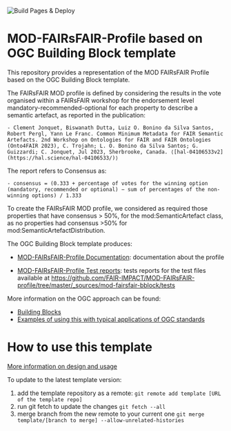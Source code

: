 ![Build Pages & Deploy](https://github.com/FAIR-IMPACT/MOD-DCAT-profile/actions/workflows/pages/pages-build-deployment/badge.svg)

# MOD-FAIRsFAIR-Profile based on OGC Building Block template

This repository provides a representation of the MOD FAIRsFAIR Profile based on the OGC Building Block template.

The FAIRsFAIR MOD profile is defined by considering the results in the vote organised within a FAIRsFAIR workshop for the endorsement level mandatory-recommended-optional for each property to describe a semantic artefact, as reported in the publication:

    - Clement Jonquet, Biswanath Dutta, Luiz O. Bonino da Silva Santos, Robert Pergl, Yann Le Franc. Common Minimum Metadata for FAIR Semantic Artefacts. 2nd Workshop on Ontologies for FAIR and FAIR Ontologies (Onto4FAIR 2023), C. Trojahn; L. O. Bonino da Silva Santos; G. Guizzardi; C. Jonquet, Jul 2023, Sherbrooke, Canada. ⟨[hal-04106533v2](https://hal.science/hal-04106533/)⟩

The report refers to Consensus as:

    - consensus = (0.333 + percentage of votes for the winning option (mandatory, recommended or optional) − sum of percentages of the non-winning options) / 1.333


To create the FAIRsFAIR MOD profile, we considered as required those properties that have consensus > 50%, for the mod:SemanticArtefact class, as no properties had consensus >50% for mod:SemanticArtefactDistribution.

The OGC Building Block template produces:

- [MOD-FAIRsFAIR-Profile Documentation](https://fair-impact.github.io/MOD-FAIRsFAIR-profile/build/generateddocs/slate-build/bbr/template/mod-fairsfair-bblock/): documentation about the profile

- [MOD-FAIRsFAIR-Profile Test reports](https://fair-impact.github.io/MOD-FAIRsFAIR-profile/build/tests/report.html): tests reports for the test files available at https://github.com/FAIR-IMPACT/MOD-FAIRsFAIR-profile/tree/master/_sources/mod-fairsfair-bblock/tests


More information on the OGC approach can be found:
- [Building Blocks](https://blocks.ogc.org/)
- [Examples of using this with typical applications of OGC standards](https://github.com/ogcincubator/bblocks-examples)


# How to use this template

[More information on design and usage](https://github.com/opengeospatial/bblock-template/blob/master/USAGE.md)

To update to the latest template version:
1. add the template repository as a remote:
    ```git remote add template [URL of the template repo]```
2. run git fetch to update the changes
    ```git fetch --all```
3. merge branch from the new remote to your current one
    ```git merge template/[branch to merge] --allow-unrelated-histories```

